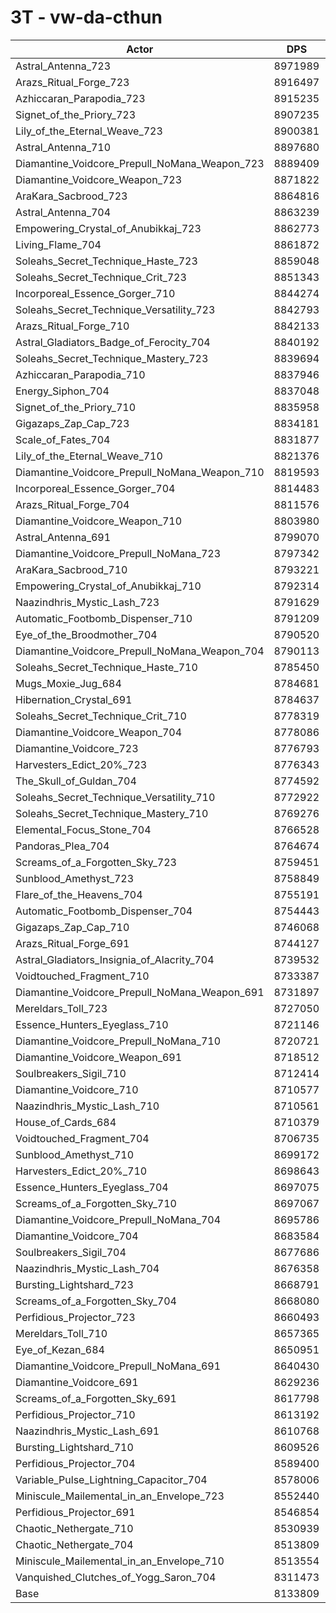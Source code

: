 # 3T - vw-da-cthun
| Actor | DPS | Increase |
|---|:---:|:---:|
|Astral_Antenna_723|8971989|10.30%|
|Arazs_Ritual_Forge_723|8916497|9.62%|
|Azhiccaran_Parapodia_723|8915235|9.61%|
|Signet_of_the_Priory_723|8907235|9.51%|
|Lily_of_the_Eternal_Weave_723|8900381|9.42%|
|Astral_Antenna_710|8897680|9.39%|
|Diamantine_Voidcore_Prepull_NoMana_Weapon_723|8889409|9.29%|
|Diamantine_Voidcore_Weapon_723|8871822|9.07%|
|AraKara_Sacbrood_723|8864816|8.99%|
|Astral_Antenna_704|8863239|8.97%|
|Empowering_Crystal_of_Anubikkaj_723|8862773|8.96%|
|Living_Flame_704|8861872|8.95%|
|Soleahs_Secret_Technique_Haste_723|8859048|8.92%|
|Soleahs_Secret_Technique_Crit_723|8851343|8.82%|
|Incorporeal_Essence_Gorger_710|8844274|8.73%|
|Soleahs_Secret_Technique_Versatility_723|8842793|8.72%|
|Arazs_Ritual_Forge_710|8842133|8.71%|
|Astral_Gladiators_Badge_of_Ferocity_704|8840192|8.68%|
|Soleahs_Secret_Technique_Mastery_723|8839694|8.68%|
|Azhiccaran_Parapodia_710|8837946|8.66%|
|Energy_Siphon_704|8837048|8.65%|
|Signet_of_the_Priory_710|8835958|8.63%|
|Gigazaps_Zap_Cap_723|8834181|8.61%|
|Scale_of_Fates_704|8831877|8.58%|
|Lily_of_the_Eternal_Weave_710|8821376|8.45%|
|Diamantine_Voidcore_Prepull_NoMana_Weapon_710|8819593|8.43%|
|Incorporeal_Essence_Gorger_704|8814483|8.37%|
|Arazs_Ritual_Forge_704|8811576|8.33%|
|Diamantine_Voidcore_Weapon_710|8803980|8.24%|
|Astral_Antenna_691|8799070|8.18%|
|Diamantine_Voidcore_Prepull_NoMana_723|8797342|8.16%|
|AraKara_Sacbrood_710|8793221|8.11%|
|Empowering_Crystal_of_Anubikkaj_710|8792314|8.10%|
|Naazindhris_Mystic_Lash_723|8791629|8.09%|
|Automatic_Footbomb_Dispenser_710|8791209|8.08%|
|Eye_of_the_Broodmother_704|8790520|8.07%|
|Diamantine_Voidcore_Prepull_NoMana_Weapon_704|8790113|8.07%|
|Soleahs_Secret_Technique_Haste_710|8785450|8.01%|
|Mugs_Moxie_Jug_684|8784681|8.00%|
|Hibernation_Crystal_691|8784637|8.00%|
|Soleahs_Secret_Technique_Crit_710|8778319|7.92%|
|Diamantine_Voidcore_Weapon_704|8778086|7.92%|
|Diamantine_Voidcore_723|8776793|7.91%|
|Harvesters_Edict_20%_723|8776343|7.90%|
|The_Skull_of_Guldan_704|8774592|7.88%|
|Soleahs_Secret_Technique_Versatility_710|8772922|7.86%|
|Soleahs_Secret_Technique_Mastery_710|8769276|7.81%|
|Elemental_Focus_Stone_704|8766528|7.78%|
|Pandoras_Plea_704|8764674|7.76%|
|Screams_of_a_Forgotten_Sky_723|8759451|7.69%|
|Sunblood_Amethyst_723|8758849|7.68%|
|Flare_of_the_Heavens_704|8755191|7.64%|
|Automatic_Footbomb_Dispenser_704|8754443|7.63%|
|Gigazaps_Zap_Cap_710|8746068|7.53%|
|Arazs_Ritual_Forge_691|8744127|7.50%|
|Astral_Gladiators_Insignia_of_Alacrity_704|8739532|7.45%|
|Voidtouched_Fragment_710|8733387|7.37%|
|Diamantine_Voidcore_Prepull_NoMana_Weapon_691|8731897|7.35%|
|Mereldars_Toll_723|8727050|7.29%|
|Essence_Hunters_Eyeglass_710|8721146|7.22%|
|Diamantine_Voidcore_Prepull_NoMana_710|8720721|7.22%|
|Diamantine_Voidcore_Weapon_691|8718512|7.19%|
|Soulbreakers_Sigil_710|8712414|7.11%|
|Diamantine_Voidcore_710|8710577|7.09%|
|Naazindhris_Mystic_Lash_710|8710561|7.09%|
|House_of_Cards_684|8710379|7.09%|
|Voidtouched_Fragment_704|8706735|7.04%|
|Sunblood_Amethyst_710|8699172|6.95%|
|Harvesters_Edict_20%_710|8698643|6.94%|
|Essence_Hunters_Eyeglass_704|8697075|6.92%|
|Screams_of_a_Forgotten_Sky_710|8697067|6.92%|
|Diamantine_Voidcore_Prepull_NoMana_704|8695786|6.91%|
|Diamantine_Voidcore_704|8683584|6.76%|
|Soulbreakers_Sigil_704|8677686|6.69%|
|Naazindhris_Mystic_Lash_704|8676358|6.67%|
|Bursting_Lightshard_723|8668791|6.58%|
|Screams_of_a_Forgotten_Sky_704|8668080|6.57%|
|Perfidious_Projector_723|8660493|6.48%|
|Mereldars_Toll_710|8657365|6.44%|
|Eye_of_Kezan_684|8650951|6.36%|
|Diamantine_Voidcore_Prepull_NoMana_691|8640430|6.23%|
|Diamantine_Voidcore_691|8629236|6.09%|
|Screams_of_a_Forgotten_Sky_691|8617798|5.95%|
|Perfidious_Projector_710|8613192|5.89%|
|Naazindhris_Mystic_Lash_691|8610768|5.86%|
|Bursting_Lightshard_710|8609526|5.85%|
|Perfidious_Projector_704|8589400|5.60%|
|Variable_Pulse_Lightning_Capacitor_704|8578006|5.46%|
|Miniscule_Mailemental_in_an_Envelope_723|8552440|5.15%|
|Perfidious_Projector_691|8546854|5.08%|
|Chaotic_Nethergate_710|8530939|4.88%|
|Chaotic_Nethergate_704|8513809|4.67%|
|Miniscule_Mailemental_in_an_Envelope_710|8513554|4.67%|
|Vanquished_Clutches_of_Yogg_Saron_704|8311473|2.18%|
|Base|8133809|0.00%|
